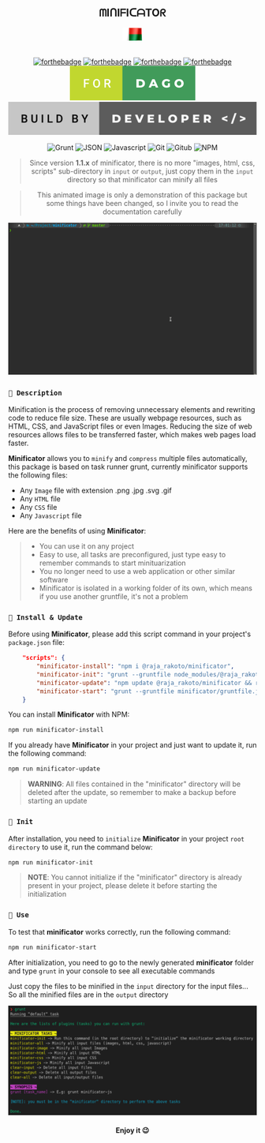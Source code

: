 <div align="center">

## ᗰIᑎIᖴIᑕᗩTOᖇ

<div align="center">
<img src="https://github.com/RajaRakoto/github-docs/blob/master/dago.gif?raw=true" width=40>
</div>

<br>

[![forthebadge](https://forthebadge.com/images/badges/built-with-love.svg)](https://forthebadge.com) [![forthebadge](https://forthebadge.com/images/badges/for-you.svg)](https://forthebadge.com) [![forthebadge](https://forthebadge.com/images/badges/open-source.svg)](https://forthebadge.com) [![forthebadge](https://forthebadge.com/images/badges/uses-git.svg)](https://forthebadge.com) [![forthebadge](https://github.com/RajaRakoto/github-docs/blob/master/badge/for-dago.svg?raw=true)](https://forthebadge.com) [![forthebadge](https://github.com/RajaRakoto/github-docs/blob/master/badge/build-by.svg?raw=true)](https://forthebadge.com)

![Grunt](https://img.shields.io/badge/-Grunt-777?style=flat&logo=grunt&logoColor=orangered&labelColor=ffffff) ![JSON](https://img.shields.io/badge/-JSON-777?style=flat&logo=JSON&logoColor=777&labelColor=ffffff) ![Javascript](https://img.shields.io/badge/-Javascript-777?style=flat&logo=javascript&logoColor=dbb332&labelColor=ffffff) ![Git](https://img.shields.io/badge/-Git-777?style=flat&logo=git&logoColor=F05032&labelColor=ffffff) ![Gitub](https://img.shields.io/badge/-Gitub-777?style=flat&logo=github&logoColor=777&labelColor=ffffff) ![NPM](https://img.shields.io/badge/-NPM-777?style=flat&logo=npm&labelColor=ffffff)<br>

</div>

<div align="center">

> Since version **1.1.x** of minificator, there is no more "images, html, css, scripts" sub-directory in `input` or `output`, just copy them in the `input` directory so that minificator can minify all files

> This animated image is only a demonstration of this package but some things have been changed, so I invite you to read the documentation carefully

<img src="https://github.com/RajaRakoto/github-docs/blob/master/minificator/minificator-demo.gif?raw=true">

</div>

### `📌 Description`

Minification is the process of removing unnecessary elements and rewriting code to reduce file size. These are usually webpage resources, such as HTML, CSS, and JavaScript files or even Images. Reducing the size of web resources allows files to be transferred faster, which makes web pages load faster.

**Minificator** allows you to `minify` and `compress` multiple files automatically, this package is based on task runner grunt, currently minificator supports the following files:

- Any `Image` file with extension .png .jpg .svg .gif
- Any `HTML` file
- Any `CSS` file
- Any `Javascript` file

Here are the benefits of using **Minificator**:

> - You can use it on any project
> - Easy to use, all tasks are preconfigured, just type easy to remember commands to start minituarization
> - You no longer need to use a web application or other similar software
> - Minificator is isolated in a working folder of its own, which means if you use another gruntfile, it's not a problem

### `📌 Install & Update`

Before using **Minificator**, please add this script command in your project's `package.json` file:

```json
	"scripts": {
		"minificator-install": "npm i @raja_rakoto/minificator",
		"minificator-init": "grunt --gruntfile node_modules/@raja_rakoto/minificator/minificator.js minificator-init",
		"minificator-update": "npm update @raja_rakoto/minificator && rm -r minificator && grunt --gruntfile node_modules/@raja_rakoto/minificator/minificator.js minificator-init",
		"minificator-start": "grunt --gruntfile minificator/gruntfile.js"
	}
```

You can install **Minificator** with NPM:

```bash
npm run minificator-install
```

If you already have **Minificator** in your project and just want to update it, run the following command:

```bash
npm run minificator-update
```

> **WARNING**: All files contained in the "minificator" directory will be deleted after the update, so remember to make a backup before starting an update

### `📌 Init`

After installation, you need to `initialize` **Minificator** in your project `root directory` to use it, run the command below:

```bash
npm run minificator-init
```

> **NOTE**: You cannot initialize if the "minificator" directory is already present in your project, please delete it before starting the initialization

### `📌 Use`

To test that **minificator** works correctly, run the following command:

```bash
npm run minificator-start
```

After initialization, you need to go to the newly generated **minificator** folder and type `grunt` in your console to see all executable commands

Just copy the files to be minified in the `input` directory for the input files... So all the minified files are in the `output` directory

<div align="center">

<img src="https://github.com/RajaRakoto/github-docs/blob/master/minificator/minificator-lists.png?raw=true">

</div>

<div align="center">

#### Enjoy it 😉
</div>
